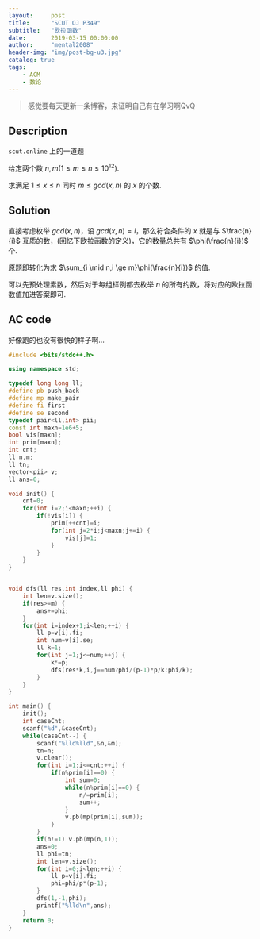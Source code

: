 ```yaml
---
layout:     post
title:      "SCUT OJ P349"
subtitle:   "欧拉函数"
date:       2019-03-15 00:00:00
author:     "mental2008"
header-img: "img/post-bg-u3.jpg"
catalog: true
tags:
    - ACM
    - 数论
---
```


> 感觉要每天更新一条博客，来证明自己有在学习啊QvQ

## Description

`scut.online` 上的一道题

给定两个数 $n,m(1 \le m \le n \le 10^{12})$.

求满足 $1 \le x \le n$ 同时 $m \le gcd(x,n)$ 的 $x$ 的个数.

## Solution

直接考虑枚举 $gcd(x,n)$，设 $gcd(x,n)=i$，那么符合条件的 $x$ 就是与 $\frac{n}{i}$ 互质的数，(回忆下欧拉函数的定义)，它的数量总共有 $\phi(\frac{n}{i})$ 个.

原题即转化为求 $\sum_{i \mid n,i \ge m}\phi(\frac{n}{i})$ 的值.

可以先预处理素数，然后对于每组样例都去枚举 $n$ 的所有约数，将对应的欧拉函数值加进答案即可.

## AC code

好像跑的也没有很快的样子啊...

```c++
#include <bits/stdc++.h>

using namespace std;

typedef long long ll;
#define pb push_back
#define mp make_pair
#define fi first
#define se second
typedef pair<ll,int> pii;
const int maxn=1e6+5;
bool vis[maxn];
int prim[maxn];
int cnt;
ll n,m;
ll tn;
vector<pii> v;
ll ans=0;

void init() {
    cnt=0;
    for(int i=2;i<maxn;++i) {
        if(!vis[i]) {
            prim[++cnt]=i;
            for(int j=2*i;j<maxn;j+=i) {
                vis[j]=1;
            }
        }
    }
}


void dfs(ll res,int index,ll phi) {
    int len=v.size();
    if(res>=m) {
        ans+=phi;
    }
    for(int i=index+1;i<len;++i) {
        ll p=v[i].fi;
        int num=v[i].se;
        ll k=1;
        for(int j=1;j<=num;++j) {
            k*=p;
            dfs(res*k,i,j==num?phi/(p-1)*p/k:phi/k);
        }
    }
}

int main() {
    init();
    int caseCnt;
    scanf("%d",&caseCnt);
    while(caseCnt--) {
        scanf("%lld%lld",&n,&m);
        tn=n;
        v.clear();
        for(int i=1;i<=cnt;++i) {
            if(n%prim[i]==0) {
                int sum=0;
                while(n%prim[i]==0) {
                    n/=prim[i];
                    sum++;
                }
                v.pb(mp(prim[i],sum));
            }
        }
        if(n!=1) v.pb(mp(n,1));
        ans=0;
        ll phi=tn;
        int len=v.size();
        for(int i=0;i<len;++i) {
            ll p=v[i].fi;
            phi=phi/p*(p-1);
        }
        dfs(1,-1,phi);
        printf("%lld\n",ans);
    }
    return 0;
}
```
